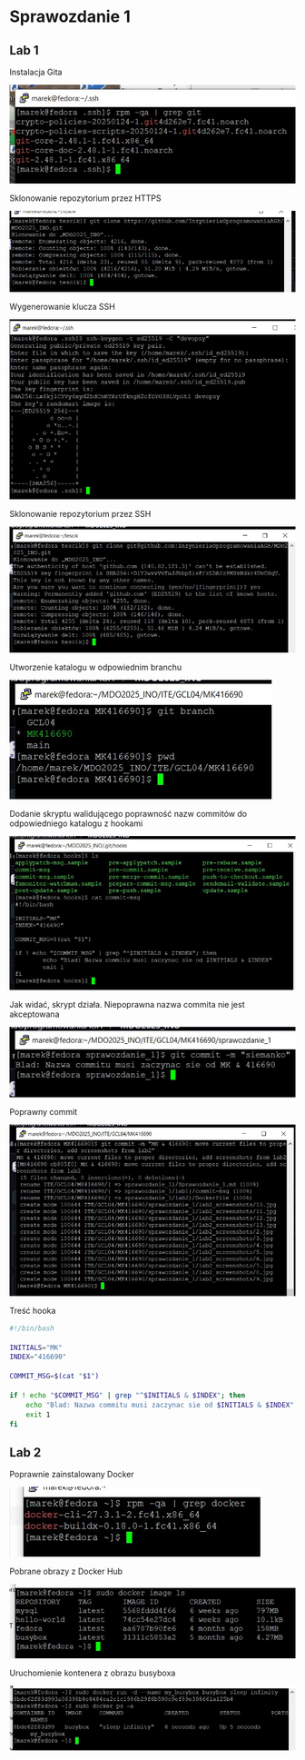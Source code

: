 # Sprawozdanie 1

## Lab 1

Instalacja Gita

![Instalacja Gita](lab1_screenshots/1.jpg)

Sklonowanie repozytorium przez HTTPS

![Sklonowanie repozytorium przez HTTPS](lab1_screenshots/2.jpg)

Wygenerowanie klucza SSH

![Wygenerowanie klucza SSH](lab1_screenshots/3.jpg)

Sklonowanie repozytorium przez SSH

![Sklonowanie repozytorium przez SSH](lab1_screenshots/4.jpg)

Utworzenie katalogu w odpowiednim branchu

![Utworzenie katalogu w odpowiednim branchu](lab1_screenshots/5.jpg)

Dodanie skryptu walidującego poprawność nazw commitów do odpowiedniego katalogu z hookami

![Dodanie skryptu walidującego poprawność nazw commitów do odpowiedniego katalogu z hookami](lab1_screenshots/6.jpg)

Jak widać, skrypt działa. Niepoprawna nazwa commita nie jest akceptowana

![Jak widać, skrypt działa. Niepoprawna nazwa commita nie jest akceptowana](lab1_screenshots/7.jpg)

Poprawny commit

![Poprawny commit](lab1_screenshots/8.jpg)

Treść hooka

```bash
#!/bin/bash

INITIALS="MK"
INDEX="416690"

COMMIT_MSG=$(cat "$1")

if ! echo "$COMMIT_MSG" | grep "^$INITIALS & $INDEX"; then
	echo "Blad: Nazwa commitu musi zaczynac sie od $INITIALS & $INDEX"
	exit 1
fi
```
## Lab 2

Poprawnie zainstalowany Docker

![Poprawnie zainstalowany Docker](lab2_screenshots/2.jpg)

Pobrane obrazy z Docker Hub

![Pobrane obrazy z Docker Hub](lab2_screenshots/3.jpg)

Uruchomienie kontenera z obrazu busyboxa

![Uruchomienie kontenera z obrazu busyboxa](lab2_screenshots/4.jpg)
